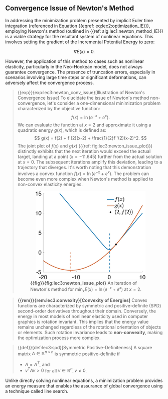 ## Convergence Issue of Newton's Method

In addressing the minimization problem presented by implicit Euler time integration (referenced in Equation {{eqref: eq:lec2:optimization_IE}}), employing Newton's method (outlined in {{ref: alg:lec1:newton_method_IE}}) is a viable strategy for the resultant system of nonlinear equations. This involves setting the gradient of the Incremental Potential Energy to zero:

$$
\nabla E(x) = 0.
$$

However, the application of this method to cases such as nonlinear elasticity, particularly in the Neo-Hookean model, does not always guarantee convergence. The presence of truncation errors, especially in scenarios involving large time steps or significant deformations, can adversely affect the convergence process.

> {{exp}}{exp:lec3:newton_conv_issue}[Illustration of Newton's Convergence Issue]
To elucidate the issue of Newton's method non-convergence, let's consider a one-dimensional minimization problem characterized by the objective function:
$$
f(x) = \ln\left(e^{-x}+e^{x}\right).
$$
We can evaluate the function at $x=2$ and approximate it using a quadratic energy $g(x)$, which is defined as:
$$
g(x) = f(2) + f'(2)(x-2) + \frac{1}{2}f''(2)(x-2)^2.
$$
The joint plot of $f(x)$ and $g(x)$ ({{ref: fig:lec3:newton_issue_plot}}) distinctly exhibits that the next iteration would exceed the actual target, landing at a point ($x=-11.645$) further from the actual solution at $x=0$. The subsequent iterations amplify this deviation, leading to a trajectory that diverges. It's worth noting that this demonstration involves a convex function $f(x) = \ln\left(e^{-x}+e^{x}\right)$. The problem can become even more complex when Newton's method is applied to non-convex elasticity energies. <figure>
    <center>
    <img src="img/lec3/newton_issue_plot.jpg" width="350">
    </center>
    <figcaption><b>{{fig}}{fig:lec3:newton_issue_plot}</b> An iteration of Newton's method for $\min_x E(x) = \ln\left(e^{-x}+e^{x}\right)$ at $x=2$. </figcaption>
</figure>

> **{{rem}}{rem:lec3:convexity}[Convexity of Energies]** Convex functions are characterized by symmetric and positive-definite (SPD) second-order derivatives throughout their domain. Conversely, the energy in most models of nonlinear elasticity used in computer graphics is rotation invariant. This implies that the energy value remains unchanged regardless of the rotational orientation of objects or elements. Such rotation invariance leads to **non-convexity**, making the optimization process more complex.


> {{def}}{def:lec3:spd}[Symmetric Positive-Definiteness]
> A square matrix $A \in \mathbb{R}^{n\times n}$ is symmetric positive-definite if 
> - $A = A^T$, and
> - $v^TAv > 0$ for all $v \in \mathbb{R}^n, v \neq 0$.

Unlike directly solving nonlinear equations, a minimization problem provides an energy measure that enables the assurance of global convergence using a technique called line search.
